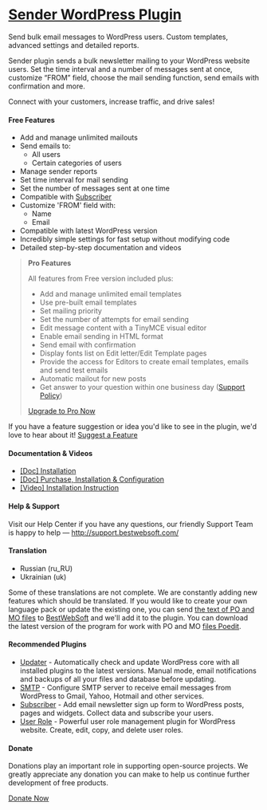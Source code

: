 <a href="http://bestwebsoft.com/products/wordpress/plugins/sender/" target=_blank>Sender WordPress Plugin</a>
========================

Send bulk email messages to WordPress users. Custom templates, advanced settings and detailed reports.

<p>Sender plugin sends a bulk newsletter mailing to your WordPress website users. Set the time interval and a number of messages sent at once, customize &#8220;FROM&#8221; field, choose the mail sending function, send emails with confirmation and more.</p>

<p>Connect with your customers, increase traffic, and drive sales!</p>


<div class='video'></div>


<h4>Free Features</h4>

<ul>
<li>Add and manage unlimited mailouts</li>
<li>Send emails to:

<ul>
<li>All users</li>
<li>Certain categories of users</li>
</ul></li>
<li>Manage sender reports</li>
<li>Set time interval for mail sending</li>
<li>Set the number of messages sent at one time</li>
<li>Compatible with <a href="http://bestwebsoft.com/plugin/subscriber/?k=9e068dce9989e5146fafbf42ee471f54">Subscriber</a></li>
<li>Customize 'FROM' field with:

<ul>
<li>Name</li>
<li>Email</li>
</ul></li>
<li>Compatible with latest WordPress version</li>
<li>Incredibly simple settings for fast setup without modifying code</li>
<li>Detailed step-by-step documentation and videos</li>
</ul>

<blockquote>
  <p><strong>Pro Features</strong></p>
  
  <p>All features from Free version included plus:</p>
  
  <ul>
  <li>Add and manage unlimited email templates</li>
  <li>Use pre-built email templates</li>
  <li>Set mailing priority</li>
  <li>Set the number of attempts for email sending</li>
  <li>Edit message content with a TinyMCE visual editor</li>
  <li>Enable email sending in HTML format</li>
  <li>Send email with confirmation</li>
  <li>Display fonts list on Edit letter/Edit Template pages</li>
  <li>Provide the access for Editors to create email templates, emails and send test emails</li>
  <li>Automatic mailout for new posts</li>
  <li>Get answer to your question within one business day (<a href="http://bestwebsoft.com/support-policy/">Support Policy</a>)</li>
  </ul>
  
  <p><a href="http://bestwebsoft.com/products/sender/?k=f658a48b03f44d5d82ec3cbccba9664b">Upgrade to Pro Now</a></p>
</blockquote>

<p>If you have a feature suggestion or idea you'd like to see in the plugin, we'd love to hear about it! <a href="http://support.bestwebsoft.com/hc/en-us/requests/new">Suggest a Feature</a></p>

<h4>Documentation &#38; Videos</h4>

<ul>
<li><a href="https://docs.google.com/document/d/12virLN1kFgnpXAtZ4F8g2bU2fnahiGzU2I4KLQzW7qU/">[Doc] Installation</a></li>
<li><a href="https://docs.google.com/document/d/19I3pRBzEv2WI_UmMYzrXmUHVANbat1Z8wACkQoDphiY/">[Doc] Purchase, Installation &#38; Configuration</a></li>
<li><a href="https://www.youtube.com/watch?v=VIrkPiUJv08">[Video] Installation Instruction</a></li>
</ul>

<h4>Help &#38; Support</h4>

<p>Visit our Help Center if you have any questions, our friendly Support Team is happy to help &#8212; <a href="http://support.bestwebsoft.com/">http://support.bestwebsoft.com/</a></p>

<h4>Translation</h4>

<ul>
<li>Russian (ru_RU)</li>
<li>Ukrainian (uk)</li>
</ul>

<p>Some of these translations are not complete. We are constantly adding new features which should be translated. If you would like to create your own language pack or update the existing one, you can send <a href="http://codex.wordpress.org/Translating_WordPress">the text of PO and MO files</a> to <a href="http://support.bestwebsoft.com/hc/en-us/requests/new">BestWebSoft</a> and we'll add it to the plugin. You can download the latest version of the program for work with PO and MO <a href="http://www.poedit.net/download.php">files Poedit</a>.</p>

<h4>Recommended Plugins</h4>

<ul>
<li><a href="http://bestwebsoft.com/products/updater/?k=94d3b6d567ade1cd7a988b80874cdee7">Updater</a> - Automatically check and update WordPress core with all installed plugins to the latest versions. Manual mode, email notifications and backups of all your files and database before updating.</li>
<li><a href="http://bestwebsoft.com/products/smtp/">SMTP</a> - Configure SMTP server to receive email messages from WordPress to Gmail, Yahoo, Hotmail and other services.</li>
<li><a href="http://bestwebsoft.com/plugin/subscriber/?k=9e068dce9989e5146fafbf42ee471f54">Subscriber</a> - Add email newsletter sign up form to WordPress posts, pages and widgets. Collect data and subscribe your users.</li>
<li><a href="http://bestwebsoft.com/products/user-role/?k=dd628108fbb7abe1e063391ae40b7056">User Role</a> - Powerful user role management plugin for WordPress website. Create, edit, copy, and delete user roles.</li>
</ul>

<h4>Donate</h4>

<p>Donations play an important role in supporting open-source projects. We greatly appreciate any donation you can make to help us continue further development of free products.</p>

<p><a href="http://bestwebsoft.com/donate/">Donate Now</a></p>